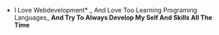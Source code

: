 * I Love Webdevelopment*
_ And Love Too Learning Programing Languages_
__And Try To Always Develop My Self And Skills All The Time__

